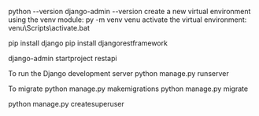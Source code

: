 python --version
django-admin --version
create a new virtual environment using the venv module:
py -m venv venu
activate the virtual environment:
venu\Scripts\activate.bat

pip install django
pip install djangorestframework

django-admin startproject restapi

To run the Django development server
python manage.py runserver

To migrate
python manage.py makemigrations
python manage.py migrate

python manage.py createsuperuser

